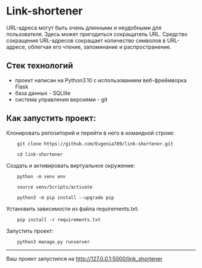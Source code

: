 # Link-shortener
 URL-адреса могут быть очень длинными и неудобными для пользователя. Здесь может пригодиться сокращатель URL. Средство сокращения URL-адресов сокращает количество символов в URL-адресе, облегчая его чтение, запоминание и распространение.
 
 ## Cтек технологий

- проект написан на Python3.10 с использованием веб-фреймворка Flask
- база данных - SQLlite
- система управления версиями - git

## Как запустить проект:
Клонировать репозиторий и перейти в него в командной строке:
```
    git clone https://github.com/Evgenia789/link-shortener.git
```
```
    cd link-shortener
```
Cоздать и активировать виртуальное окружение:
```
    python -m venv env
```
```
    source venv/Scripts/activate
```
```
    python3 -m pip install --upgrade pip
```
Установить зависимости из файла requirements.txt:
```
    pip install -r requirements.txt
```
Запустить проект:
```
    python3 manage.py runserver
```
____
Ваш проект запустился на http://127.0.0.1:5000/link_shortener 
